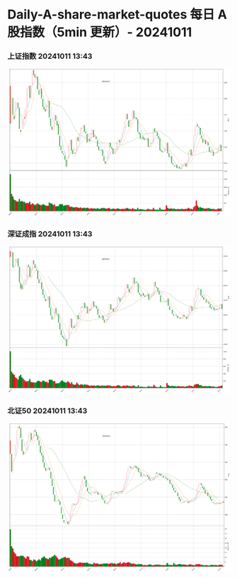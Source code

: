 
# Daily-A-share-market-quotes 每日 A 股指数（5min 更新）- 20241011

### 上证指数 20241011 13:43
![](./fig/2024/10/20241011-sh000001.png)

### 深证成指 20241011 13:43
![](./fig/2024/10/20241011-sz399001.png)

### 北证50 20241011 13:43
![](./fig/2024/10/20241011-bj899050.png)
